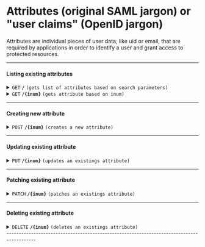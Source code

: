 # Attributes (original SAML jargon) or "user claims" (OpenID jargon)

Attributes are individual pieces of user data, like uid or email, that are required by applications in order to identify a user and grant access to protected resources.

------------------------------------------------------------------------------------------

#### Listing existing attributes

<details>
 <summary><code>GET</code> <code><b>/</b></code> <code>(gets list of attributes based on search parameters)</code></summary>

##### Parameters

> | name       |  param type | data type      | type      |default value | description                                                                     |
> |------------|-------------|----------------|-----------|--------------|---------------------------------------------------------------------------------|
> | limit      |  query      | integer        | optional  |50            |Search size - max size of the results to return                                  |
> | pattern    |  query      | string         | optional  |N/A           |Comma seperated search patter. E.g. `pattern=edu`, `pattern=edu,locale,License`  |
> | status     |  query      | string         | optional  |all           |Search size - max size of the results to return                                  |
> | startIndex |  query      | integer        | optional  |1             |Index of the first query result                                                  |
> | sortBy     |  query      | string         | optional  |inum          |Attribute whose value will be used to order the returned response                |
> | sortOrder  |  query      | string         | optional  |ascending     |Search size - max size of the results to return                                  |


##### Responses

> | http code     | content-type                      | response                                                            |
> |---------------|-----------------------------------|---------------------------------------------------------------------|
> | `200`         | `application/json`                | `Paginated result`                                                  |
> | `401`         | `application/json`                | `{"code":"401","message":"Unauthorized"}`                           |
> | `500`         | `application/json`                | `{"code":"500","message":"Error msg"}`                              |

##### Example cURL

> ```javascript
>  curl -k -i -H "Accept: application/json" -H "Content-Type: application/json" -H "Authorization:Bearer 697479e0-e6f4-453d-bf7a-ddf31b53efba" -X GET http://my.jans.server/jans-config-api/api/v1/attributes?limit=5&pattern=edu,locale,carLicense&startIndex=1
> ```

##### Sample Response
> ```javascript
>  {
>    "start": 0,
>    "totalEntriesCount": 78,
>    "entriesCount": 2,
>    "entries": [
>        {
>            "dn": "inum=08E2,ou=attributes,o=jans",
>            "selected": false,
>            "inum": "08E2",
>            "name": "departmentNumber",
>            "displayName": "Department",
>            "description": "Organizational Department",
>            "origin": "jansCustomPerson",
>            "dataType": "string",
>            "editType": [
>                "admin"
>            ],
>            "viewType": [
>                "user",
>                "admin"
>            ],
>            "claimName": "department_number",
>            "status": "inactive",
>            "saml1Uri": "urn:mace:dir:attribute-def:departmentNumber",
>            "saml2Uri": "urn:oid:2.16.840.1.113730.3.1.2",
>            "urn": "urn:mace:dir:attribute-def:departmentNumber",
>            "oxMultiValuedAttribute": false,
>            "custom": false,
>            "requred": false,
>            "whitePagesCanView": false,
>            "adminCanEdit": true,
>            "userCanView": true,
>            "userCanEdit": false,
>            "adminCanAccess": true,
>            "adminCanView": true,
>            "userCanAccess": true,
>            "baseDn": "inum=08E2,ou=attributes,o=jans"
>        },
>        {
>            "dn": "inum=0C18,ou=attributes,o=jans",
>            "selected": false,
>            "inum": "0C18",
>            "name": "telephoneNumber",
>            "displayName": "Home Telephone Number",
>            "description": "Home Telephone Number",
>            "origin": "jansCustomPerson",
>            "dataType": "string",
>            "editType": [
>                "user",
>                "admin"
>            ],
>            "viewType": [
>                "user",
>                "admin"
>            ],
>            "claimName": "phone_number",
>            "status": "inactive",
>            "saml1Uri": "urn:mace:dir:attribute-def:telephoneNumber",
>            "saml2Uri": "urn:oid:2.5.4.20",
>            "urn": "urn:mace:dir:attribute-def:phone_number",
>            "oxMultiValuedAttribute": false,
>            "custom": false,
>            "requred": false,
>            "whitePagesCanView": false,
>            "adminCanEdit": true,
>            "userCanView": true,
>            "userCanEdit": true,
>            "adminCanAccess": true,
>            "adminCanView": true,
>            "userCanAccess": true,
>            "baseDn": "inum=0C18,ou=attributes,o=jans"
>        }
>  }
> ```

</details>


<details>
  <summary><code>GET</code> <code><b>/{inum}</b></code> <code>(gets attribute based on inum)</code></summary>

##### Parameters

> | name       |  param type | data type      | type      |default value | description                            |
> |------------|-------------|----------------|-----------|--------------|----------------------------------------|
> | `inum`     |  path       | string         | required  | NA           | Attribute unique idendifier            |

##### Responses

> | http code     | content-type                      | response                                                            |
> |---------------|-----------------------------------|---------------------------------------------------------------------|
> | `200`         | `application/json        `        | `attribute details`                                                 |
> | `401`         | `application/json`                | `{"code":"401","message":"Unauthorized"}`                           |
> | `500`         | `application/json`                | `{"code":"500","message":"Error msg"}`                              |

##### Example cURL

> ```javascript
>  curl -k -i -H "Accept: application/json" -H "Content-Type: application/json" -H "Authorization:Bearer 697479e0-e6f4-453d-bf7a-ddf31b53efba" -X GET http://my.jans.server/jans-config-api/api/v1/attributes/08E2
> ```

##### Sample Response

> ```javascript
>  {
>    "dn": "inum=08E2,ou=attributes,o=jans",
>    "selected": false,
>    "inum": "08E2",
>    "name": "departmentNumber",
>    "displayName": "Department",
>    "description": "Organizational Department",
>    "origin": "jansCustomPerson",
>    "dataType": "string",
>    "editType": [
>        "admin"
>    ],
>    "viewType": [
>        "user",
>        "admin"
>    ],
>    "claimName": "department_number",
>    "status": "inactive",
>    "saml1Uri": "urn:mace:dir:attribute-def:departmentNumber",
>    "saml2Uri": "urn:oid:2.16.840.1.113730.3.1.2",
>    "urn": "urn:mace:dir:attribute-def:departmentNumber",
>    "oxMultiValuedAttribute": false,
>    "custom": false,
>    "requred": false,
>    "whitePagesCanView": false,
>    "adminCanEdit": true,
>    "userCanView": true,
>    "userCanEdit": false,
>    "adminCanAccess": true,
>    "adminCanView": true,
>    "userCanAccess": true,
>    "baseDn": "inum=08E2,ou=attributes,o=jans"
>  }
> ```

</details>

------------------------------------------------------------------------------------------

#### Creating new attribute

<details>
  <summary><code>POST</code> <code><b>/{inum}</b></code> <code>(creates a new attribute)</code></summary>

##### Parameters

> | name       |  param type | data type      | type      |default value | description                            |
> |------------|-------------|----------------|-----------|--------------|----------------------------------------|
> | None       |  request    | object (JSON)  | required  | NA           | Attribute json                         |

##### Responses

> | http code     | content-type                      | response                                                            |
> |---------------|-----------------------------------|---------------------------------------------------------------------|
> | `201`         | `application/json        `        | `attribute details json`                                                 |
> | `401`         | `application/json`                | `{"code":"401","message":"Unauthorized"}`                           |
> | `500`         | `application/json`                | `{"code":"500","message":"Error msg"}`                              |

##### Example cURL

> ```javascript
>  curl -X POST -k -H 'Content-Type: application/json' -H 'Authorization: Bearer ba9b8810-7a2b-4e4a-a18a-689d7eacf7d1' -i 'https://my.jans.server/jans-config-api/api/v1/attributes' --data @post.json
> ```

##### Sample Request

> ```javascript
> {
>    "adminCanAccess": true,
>    "adminCanEdit": true,
>    "adminCanView": true,
>    "custom": false,
>    "dataType": "string",
>    "description": "QAAdded Attribute",
>    "displayName": "QAAdded Attribute",
>    "editType": [
>        "admin",
>        "user"
>    ],
>    "name": "qaattribute",
>    "origin": "jansPerson",
>    "jansMultivaluedAttr": false,
>    "requred": false,
>    "status": "active",
>    "urn": "urn:mace:dir:attribute-def:qaattribute",
>    "userCanAccess": true,
>    "userCanEdit": true,
>    "userCanView": true,
>    "viewType": [
>        "admin",
>        "user"
>    ],
>    "whitePagesCanView": false
> }
> ```


</details>

------------------------------------------------------------------------------------------

#### Updating existing attribute

<details>
  <summary><code>PUT</code> <code><b>/{inum}</b></code> <code>(updates an existings attribute)</code></summary>

##### Parameters

> | name       |  param type | data type      | type      |default value | description                            |
> |------------|-------------|----------------|-----------|--------------|----------------------------------------|
> | None       |  request    | object (JSON)  | required  | NA           | Attribute json                         |

##### Responses

> | http code     | content-type                      | response                                                               |
> |---------------|-----------------------------------|------------------------------------------------------------------------|
> | `200`         | `application/json        `        | `attribute details`                                                    |
> | `404`         | `application/json`                | `{"code":"404","message":"The requested <inum> doesn't exist"}`        |
> | `401`         | `application/json`                | `{"code":"401","message":"Unauthorized"}`                              |
> | `500`         | `application/json`                | `{"code":"500","message":"Error msg"}`                                 |

##### Example cURL

> ```javascript
>  curl -X PUT -k -H 'Content-Type: application/json' -H 'Authorization: Bearer ba9b8810-7a2b-4e4a-a18a-689d7eacf7d1' -i 'https://my.jans.server/jans-config-api/api/v1/attributes' --data @put.json
> ```

##### Sample Request

> ```javascript
> {
>    "dn": "inum=08E2,ou=attributes,o=jans",
>    "selected": false,
>    "inum": "08E2",
>    "name": "departmentNumber",
>    "displayName": "Department",
>    "description": "Organizational Department",
>    "origin": "jansCustomPerson",
>    "dataType": "string",
>    "editType": [
>        "admin"
>    ],
>    "viewType": [
>        "user",
>        "admin"
>    ],
>    "claimName": "department_number",
>    "status": "inactive",
>    "saml1Uri": "urn:mace:dir:attribute-def:departmentNumber",
>    "saml2Uri": "urn:oid:2.16.840.1.113730.3.1.2",
>    "urn": "urn:mace:dir:attribute-def:departmentNumber",
>    "oxMultiValuedAttribute": false,
>    "custom": false,
>    "requred": false,
>    "whitePagesCanView": false,
>    "adminCanEdit": true,
>    "userCanView": true,
>    "userCanEdit": false,
>    "adminCanAccess": true,
>    "adminCanView": true,
>    "userCanAccess": true,
>    "baseDn": "inum=08E2,ou=attributes,o=jans"
> }
> ```

</details>

------------------------------------------------------------------------------------------

#### Patching existing attribute

<details>
  <summary><code>PATCH</code> <code><b>/{inum}</b></code> <code>(patches an existings attribute)</code></summary>

##### Parameters

> | name       |  param type | data type          | type      |default value | description                            |
> |------------|-------------|--------------------|-----------|--------------|----------------------------------------|
> | inum       |  path       | string             | required  | NA           | Attribute unique idendifier            |
> | None       |  request    | json-patch object  | required  | NA           | json-patch request                     |


##### Responses

> | http code     | content-type                      | response                                                               |
> |---------------|-----------------------------------|------------------------------------------------------------------------|
> | `200`         | `application/json        `        | `attribute details`                                                    |
> | `404`         | `application/json`                | `{"code":"404","message":"The requested <inum> doesn't exist"}`        |
> | `401`         | `application/json`                | `{"code":"401","message":"Unauthorized"}`                              |
> | `500`         | `application/json`                | `{"code":"500","message":"Error msg"}`                                 |

##### Example cURL

> ```javascript
>  curl -X PATCH -k -H 'Content-Type: application/json-patch+json' -H 'Authorization: Bearer ba9b8810-7a2b-4e4a-a18a-689d7eacf7d1' -i 'https://my.jans.server/jans-config-api/api/v1/attributes/08E2' --data @patch.json
> ```

##### Sample Request

> ```javascript
> [ {"op":"replace", "path":"/displayName", "value": "PatchCustomAttribute123" } ]
> ```

</details>

------------------------------------------------------------------------------------------

#### Deleting existing attribute

<details>
  <summary><code>DELETE</code> <code><b>/{inum}</b></code> <code>(deletes an existings attribute)</code></summary>

##### Parameters

> | name       |  param type | data type          | type      |default value | description                            |
> |------------|-------------|--------------------|-----------|--------------|----------------------------------------|
> | inum       |  path       | string             | required  | NA           | Attribute unique idendifier            |


##### Responses

> | http code     | content-type                      | response                                                               |
> |---------------|-----------------------------------|------------------------------------------------------------------------|
> | `204`         | `application/json        `        | `No Content`                                                    |
> | `404`         | `application/json`                | `{"code":"404","message":"The requested <inum> doesn't exist"}`        |
> | `401`         | `application/json`                | `{"code":"401","message":"Unauthorized"}`                              |
> | `500`         | `application/json`                | `{"code":"500","message":"Error msg"}`                                 |

##### Example cURL

> ```javascript
>  curl -X DELETE -k -H 'Content-Type: application/json' -H 'Authorization: Bearer ba9b8810-7a2b-4e4a-a18a-689d7eacf7d1' -i 'https://my.jans.server/jans-config-api/api/v1/attributes/08E2'
> ```

##### Sample Request
> None

</details>
------------------------------------------------------------------------------------------
